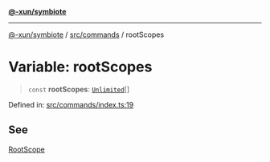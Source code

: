 [**@-xun/symbiote**](../../../README.md)

***

[@-xun/symbiote](../../../README.md) / [src/commands](../README.md) / rootScopes

# Variable: rootScopes

> `const` **rootScopes**: [`Unlimited`](../../configure/enumerations/UnlimitedGlobalScope.md#unlimited)[]

Defined in: [src/commands/index.ts:19](https://github.com/Xunnamius/symbiote/blob/908c431db89704ad2ba40df41a9bf223c568ccfa/src/commands/index.ts#L19)

## See

[RootScope](../../configure/enumerations/UnlimitedGlobalScope.md)
